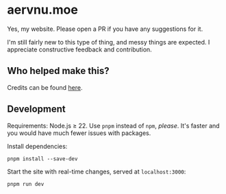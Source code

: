 # aervnu.moe

Yes, my website. Please open a PR if you have any suggestions for it.

I'm still fairly new to this type of thing, and messy things are expected. I appreciate constructive feedback and contribution.

## Who helped make this?

Credits can be found [here](https://aervnu.moe/credits).

## Development

Requirements: Node.js ≥ 22. Use `pnpm` instead of `npm`, _please_. It's faster and you would have much fewer issues with packages.

Install dependencies:

`pnpm install --save-dev`

Start the site with real-time changes, served at `localhost:3000`:

`pnpm run dev`
